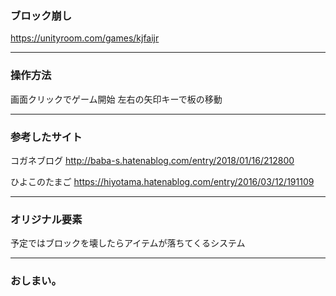 ### ブロック崩し

https://unityroom.com/games/kjfaijr

---

### 操作方法 
画面クリックでゲーム開始
左右の矢印キーで板の移動

---

### 参考したサイト
コガネブログ
http://baba-s.hatenablog.com/entry/2018/01/16/212800

ひよこのたまご
https://hiyotama.hatenablog.com/entry/2016/03/12/191109

---
### オリジナル要素

予定ではブロックを壊したらアイテムが落ちてくるシステム

---
### おしまい。
